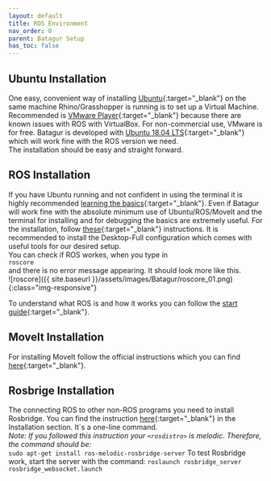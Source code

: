 ```yaml
---
layout: default
title: ROS Environment
nav_order: 0
parent: Batagur Setup
has_toc: false
---
```


## Ubuntu Installation
One easy, convenient way of installing [Ubuntu](https://ubuntu.com/){:target="_blank"} on the same machine Rhino/Grasshopper is running is to set up a Virtual Machine. Recommended is [VMware Player](https://www.vmware.com/products/workstation-player.html){:target="_blank"} because there are known issues with ROS with VirtualBox. For non-commercial use, VMware is for free. Batagur is developed with [Ubuntu 18.04 LTS](http://releases.ubuntu.com/18.04/){:target="_blank"} which will work fine with the ROS version we need.<br/>
The installation should be easy and straight forward.

## ROS Installation
If you have Ubuntu running and not confident in using the terminal it is highly recommended [learning the basics](https://ubuntu.com/tutorials/command-line-for-beginners#1-overview){:target="_blank"}. Even if Batagur will work fine with the absolute minimum use of Ubuntu/ROS/MoveIt and the terminal for installing and for debugging the basics are extremely useful.
For the installation, follow [these](http://wiki.ros.org/melodic/Installation/Ubuntu){:target="_blank"} instructions. It is recommended to install the Desktop-Full configuration which comes with useful tools for our desired setup.<br/>
You can check if ROS workes, when you type in <br/>
`roscore`<br/>
and there is no error message appearing.
It should look more like this.<br/>
![roscore]({{ site.baseurl }}/assets/images/Batagur/roscore_01.png){:class="img-responsive"}

To understand what ROS is and how it works you can follow the [start guide](http://wiki.ros.org/ROS/StartGuide){:target="_blank"}.

## MoveIt Installation
For installing MoveIt follow the official instructions which you can find [here](https://moveit.ros.org/install/){:target="_blank"}.

## Rosbrige Installation
The connecting ROS to other non-ROS programs you need to install Rosbridge.
You can find the instruction [here](http://wiki.ros.org/rosbridge_suite){:target="_blank"} in the Installation section. It´s a one-line command.<br/>
_Note: If you followed this instruction your `<rosdistro>` is melodic. Therefore, the command should be:_<br/>
`sudo apt-get install ros-melodic-rosbridge-server`
To test Rosbridge work, start the server with the command:
`roslaunch rosbridge_server rosbridge_websocket.launch`